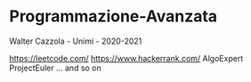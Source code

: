 # Programmazione-Avanzata
Walter Cazzola - Unimi - 2020-2021


https://leetcode.com/
https://www.hackerrank.com/
AlgoExpert
ProjectEuler
... and so on
